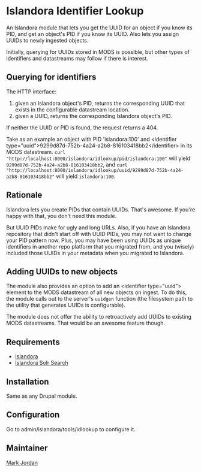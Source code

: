 # Islandora Identifier Lookup

An Islandora module that lets you get the UUID for an object if you know its PID, and get an object's PID if you know its UUID. Also lets you assign UUIDs to newly ingested objects.

Initially, querying for UUIDs stored in MODS is possible, but other types of identifiers and datastreams may follow if there is interest.

## Querying for identifiers

The HTTP interface:

1. given an Islandora object's PID, returns the corresponding UUID that exists in the configurable datastream location.
2. given a UUID, returns the corresponding Islandora object's PID.

If neither the UUID or PID is found, the request returns a 404.

Take as an example an object with PID 'islandora:100' and &lt;identifier type="uuid"&gt;9299d87d-752b-4a24-a2b8-816103418bb2&lt;/identifier&gt; in its MODS  datastream. `curl "http://localhost:8000/islandora/idlookup/pid/islandora:100"` will yield `9299d87d-752b-4a24-a2b8-816103418bb2`, and `curl "http://localhost:8000/islandora/idlookup/uuid/9299d87d-752b-4a24-a2b8-816103418bb2"` will yield `islandora:100`.

## Rationale

Islandora lets you create PIDs that contain UUIDs. That's awesome. If you're happy with that, you don't need this module.

But UUID PIDs make for ugly and long URLs. Also, if you have an Islandora repository that didn't start off with UUID PIDs, you may not want to change your PID pattern now. Plus, you may have been using UUIDs as unique identifiers in another repo platform that you migrated from, and you (wisely) included those UUIDs in your metadata when you migrated to Islandora.

## Adding UUIDs to new objects

The module also provides an option to add an &lt;identifier type="uuid"&gt; element to the MODS datastream of all new objects on ingest. To do this, the module calls out to the server's `uuidgen` function (the filesystem path to the utility that generates UUIDs is configurable).

The module does not offer the ability to retroactively add UUIDs to existing MODS datastreams. That would be an awesome feature though.

## Requirements

* [Islandora](https://github.com/Islandora/islandora)
* [Islandora Solr Search](https://github.com/Islandora/islandora_solr_search)

## Installation

Same as any Drupal module.

## Configuration

Go to admin/islandora/tools/idlookup to configure it.

## Maintainer

[Mark Jordan](https://github.com/mjordan)

